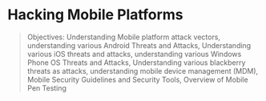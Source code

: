 # Hacking Mobile Platforms

> Objectives: Understanding Mobile platform attack vectors, understanding various Android Threats and Attacks, Understanding various iOS threats and attacks, understanding various Windows Phone OS Threats and Attacks, Understanding various blackberry threats as attacks, understanding mobile device management \(MDM\), Mobile Security Guidelines and Security Tools, Overview of Mobile Pen Testing




